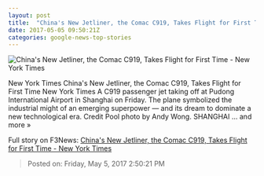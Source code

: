 ```yaml
---
layout: post
title:  "China's New Jetliner, the Comac C919, Takes Flight for First Time - New York Times"
date: 2017-05-05 09:50:21Z
categories: google-news-top-stories
---
```


![China's New Jetliner, the Comac C919, Takes Flight for First Time - New York Times](https://static01.nyt.com/images/2017/05/06/world/asia/06chinaplane-4/06chinaplane-4-facebookJumbo.jpg)

New York Times China's New Jetliner, the Comac C919, Takes Flight for First Time New York Times A C919 passenger jet taking off at Pudong International Airport in Shanghai on Friday. The plane symbolized the industrial might of an emerging superpower — and its dream to dominate a new technological era. Credit Pool photo by Andy Wong. SHANGHAI ... and more »


Full story on F3News: [China's New Jetliner, the Comac C919, Takes Flight for First Time - New York Times](http://www.f3nws.com/n/DTxQQD)

> Posted on: Friday, May 5, 2017 2:50:21 PM
